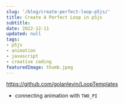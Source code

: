 ```yaml
---
slug: '/blog/create-perfect-loop-p5js/'
title: Create A Perfect Loop in p5js
subtitle: 
date: 2022-12-11
updated: null
tags:
- p5js
- animation
- javascript
- creative coding
featuredImage: thumb.jpeg
---
```


https://github.com/golanlevin/LoopTemplates


- connecting animation with `TWO_PI`
